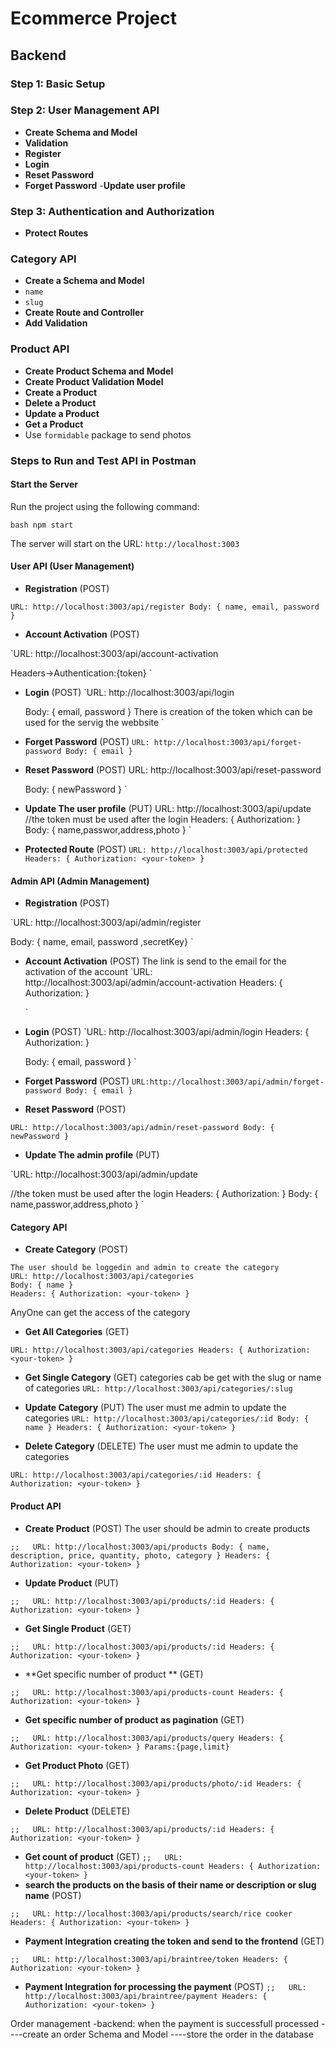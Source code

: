 # Ecommerce Project

## Backend

### Step 1: Basic Setup

### Step 2: User Management API

- **Create Schema and Model**
- **Validation**
- **Register**
- **Login**
- **Reset Password**
- **Forget Password** -**Update user profile**

### Step 3: Authentication and Authorization

- **Protect Routes**

### Category API

- **Create a Schema and Model**
- `name`
- `slug`
- **Create Route and Controller**
- **Add Validation**

### Product API

- **Create Product Schema and Model**
- **Create Product Validation Model**
- **Create a Product**
- **Delete a Product**
- **Update a Product**
- **Get a Product**
- Use `formidable` package to send photos

### Steps to Run and Test API in Postman

#### Start the Server

Run the project using the following command:

`bash
npm start
`

The server will start on the URL: `http://localhost:3003`

#### User API (User Management)

- **Registration** (POST)

`URL: http://localhost:3003/api/register
  Body: { name, email, password }
`

- **Account Activation** (POST)

`URL: http://localhost:3003/api/account-activation

Headers->Authentication:{token}
`

- **Login** (POST)
  `URL: http://localhost:3003/api/login

  Body: { email, password }
  There is creation of the token which can be used for the servig the webbsite
  `

- **Forget Password** (POST)
  `URL: http://localhost:3003/api/forget-password
  Body: { email }
 `

- **Reset Password** (POST)
  URL: http://localhost:3003/api/reset-password

  Body: { newPassword }
  `

- **Update The user profile** (PUT)
  URL: http://localhost:3003/api/update
  //the token must be used after the login
  Headers: { Authorization: <your-token> }
  Body: { name,passwor,address,photo }
  `

- **Protected Route** (POST)
  `URL: http://localhost:3003/api/protected
  Headers: { Authorization: <your-token> }
 `

#### Admin API (Admin Management)

- **Registration** (POST)

`URL: http://localhost:3003/api/admin/register

Body: { name, email, password ,secretKey}
`


- **Account Activation** (POST)
The link is send to the email for the activation of the account
  `URL: http://localhost:3003/api/admin/account-activation
  Headers: { Authorization: <your-token> }

 
  `

- **Login** (POST)
  `URL: http://localhost:3003/api/admin/login
  Headers: { Authorization: <your-token> }

  Body: { email, password }
 `

- **Forget Password** (POST)
  `URL:http://localhost:3003/api/admin/forget-password
  Body: { email }
  `

- **Reset Password** (POST)

`URL: http://localhost:3003/api/admin/reset-password
  Body: { newPassword }
 `

- **Update The admin profile** (PUT)

`URL: http://localhost:3003/api/admin/update

  //the token must be used after the login
   Headers: { Authorization: <your-token> }
  Body: { name,passwor,address,photo }
 `




#### Category API

- **Create Category** (POST)

```
The user should be loggedin and admin to create the category
URL: http://localhost:3003/api/categories
Body: { name }
Headers: { Authorization: <your-token> }

```

AnyOne can get the access of the category

- **Get All Categories** (GET)

`URL: http://localhost:3003/api/categories
  Headers: { Authorization: <your-token> }
 `

- **Get Single Category** (GET)
  categories cab be get with the slug or name of categories
  `URL: http://localhost:3003/api/categories/:slug
 `

- **Update Category** (PUT)
  The user must me admin to update the categories
  `URL: http://localhost:3003/api/categories/:id
  Body: { name }
  Headers: { Authorization: <your-token> }
 `

- **Delete Category** (DELETE)
  The user must me admin to update the categories

`URL: http://localhost:3003/api/categories/:id
  Headers: { Authorization: <your-token> }
 `





#### Product API
- **Create Product** (POST)
The user should be admin to create products

`;;   URL: http://localhost:3003/api/products
  Body: { name, description, price, quantity, photo, category }
  Headers: { Authorization: <your-token> }
 `

- **Update Product** (PUT)

`;;   URL: http://localhost:3003/api/products/:id
  Headers: { Authorization: <your-token> }
 `

- **Get Single Product** (GET)

`;;   URL: http://localhost:3003/api/products/:id
  Headers: { Authorization: <your-token> }
 `

- **Get specific number of product ** (GET)

`;;   URL: http://localhost:3003/api/products-count
  Headers: { Authorization: <your-token> }
 `

- **Get specific number of product as pagination** (GET)

`;;   URL: http://localhost:3003/api/products/query
  Headers: { Authorization: <your-token> }
  Params:{page,limit}
 `

- **Get Product Photo** (GET)

`;;   URL: http://localhost:3003/api/products/photo/:id
  Headers: { Authorization: <your-token> }
 `

- **Delete Product** (DELETE)

`;;   URL: http://localhost:3003/api/products/:id
  Headers: { Authorization: <your-token> }
 `

- **Get count of product** (GET)
  `;;   URL: http://localhost:3003/api/products-count
  Headers: { Authorization: <your-token> }
 `
- **search the products on the basis of their name or description or slug name** (POST)

`;;   URL: http://localhost:3003/api/products/search/rice cooker
  Headers: { Authorization: <your-token> }
 `

- **Payment Integration creating the token and send to the frontend** (GET)

`;;   URL: http://localhost:3003/api/braintree/token
  Headers: { Authorization: <your-token> }
 `

- **Payment Integration for processing the payment** (POST)
  `;;   URL: http://localhost:3003/api/braintree/payment
  Headers: { Authorization: <your-token> }
 `

Order management
-backend: when the payment is successfull processed
----create an order Schema and Model
----store the order in the database



